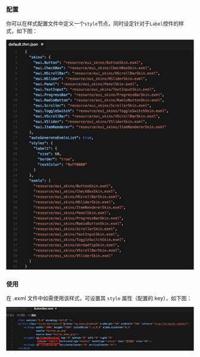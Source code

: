 
### 配置

你可以在样式配置文件中定义一个`style`节点，同时设定针对于`Label`控件的样式，如下图：

![](4E6848EA9474A35F2DA5D0B96853C854.jpg)

### 使用
在 .exml 文件中如需使用该样式，可设置其 `style` 属性（配置的 key），如下图：

![](39253C5BF3570D760C4213AA175DFE3F.jpg)
